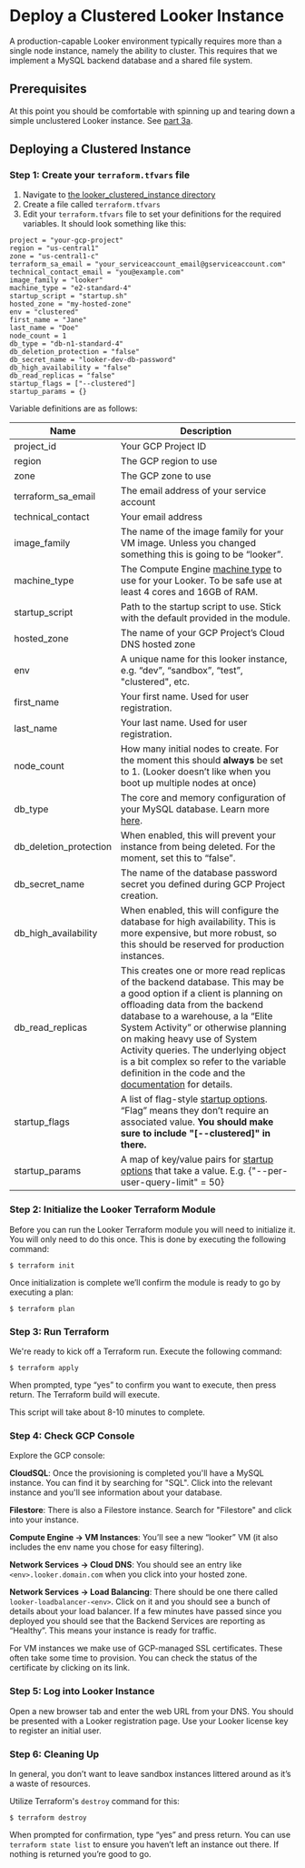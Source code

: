 # Deploy a Clustered Looker Instance

A production-capable Looker environment typically requires more than a single node instance, namely the ability to cluster. This requires that we implement a MySQL backend database and a shared file system.

## Prerequisites

At this point you should be comfortable with spinning up and tearing down a simple unclustered Looker instance. See [part 3a](./03a_deploy_unclustered_vm_instance.md).

## Deploying a Clustered Instance

### Step 1: Create your `terraform.tfvars` file

1. Navigate to [the looker_clustered_instance directory](/terraform/looker_clustered_instance)
2. Create a file called `terraform.tfvars`
3. Edit your `terraform.tfvars` file to set your definitions for the required variables. It should look something like this:

```
project = "your-gcp-project"
region = "us-central1"
zone = "us-central1-c"
terraform_sa_email = "your_serviceaccount_email@gserviceaccount.com"
technical_contact_email = "you@example.com"
image_family = "looker"
machine_type = "e2-standard-4"
startup_script = "startup.sh"
hosted_zone = "my-hosted-zone"
env = "clustered"
first_name = "Jane"
last_name = "Doe"
node_count = 1
db_type = "db-n1-standard-4"
db_deletion_protection = "false"
db_secret_name = "looker-dev-db-password"
db_high_availability = "false"
db_read_replicas = "false"
startup_flags = ["--clustered"]
startup_params = {}
```

Variable definitions are as follows:

| Name                   | Description                                                                                                                                                                                                                                                                                                                                                                                                                                                                                                               |
|------------------------|---------------------------------------------------------------------------------------------------------------------------------------------------------------------------------------------------------------------------------------------------------------------------------------------------------------------------------------------------------------------------------------------------------------------------------------------------------------------------------------------------------------------------|
| project_id             | Your GCP Project ID                                                                                                                                                                                                                                                                                                                                                                                                                                                                                                       |
| region                 | The GCP region to use                                                                                                                                                                                                                                                                                                                                                                                                                                                                                                     |
| zone                   | The GCP zone to use                                                                                                                                                                                                                                                                                                                                                                                                                                                                                                       |
| terraform_sa_email     | The email address of your service account                                                                                                                                                                                                                                                                                                                                                                                                                                                                                 |
| technical_contact      | Your email address                                                                                                                                                                                                                                                                                                                                                                                                                                                                                                        |
| image_family           | The name of the image family for your VM image. Unless you changed something this is going to be “looker”.                                                                                                                                                                                                                                                                                                                                                                                                                |
| machine_type           | The Compute Engine [machine type](https://cloud.google.com/compute/docs/machine-types) to use for your Looker. To be safe use at least 4 cores and 16GB of RAM.                                                                                                                                                                                                                                                                                                                                                           |
| startup_script         | Path to the startup script to use. Stick with the default provided in the module.                                                                                                                                                                                                                                                                                                                                                                                                                                         |
| hosted_zone            | The name of your GCP Project’s Cloud DNS hosted zone                                                                                                                                                                                                                                                                                                                                                                                                                                                                      |
| env                    | A unique name for this looker instance, e.g. “dev”, “sandbox”, “test”, "clustered", etc.                                                                                                                                                                                                                                                                                                                                                                                                                                  |
| first_name             | Your first name. Used for user registration.                                                                                                                                                                                                                                                                                                                                                                                                                                                                              |
| last_name              | Your last name. Used for user registration.                                                                                                                                                                                                                                                                                                                                                                                                                                                                               |
| node_count             | How many initial nodes to create. For the moment this should **always** be set to 1. (Looker doesn’t like when you boot up multiple nodes at once)                                                                                                                                                                                                                                                                                                                                                                        |
| db_type                | The core and memory configuration of your MySQL database. Learn more [here](https://cloud.google.com/sql/docs/mysql/instance-settings#machine-type-2ndgen).                                                                                                                                                                                                                                                                                                                                                               |
| db_deletion_protection | When enabled, this will prevent your instance from being deleted. For the moment, set this to “false”.                                                                                                                                                                                                                                                                                                                                                                                                                    |
| db_secret_name         | The name of the database password secret you defined during GCP Project creation.                                                                                                                                                                                                                                                                                                                                                                                                                                         |
| db_high_availability   | When enabled, this will configure the database for high availability. This is more expensive, but more robust, so this should be reserved for production instances.                                                                                                                                                                                                                                                                                                                                                       |
| db_read_replicas       | This creates one or more read replicas of the backend database. This may be a good option if a client is planning on offloading data from the backend database to a warehouse, a la “Elite System Activity” or otherwise planning on making heavy use of System Activity queries. The underlying object is a bit complex so refer to the variable definition in the code and the [documentation](https://registry.terraform.io/modules/GoogleCloudPlatform/sql-db/google/latest/submodules/mysql) for details.            |
| startup_flags          | A list of flag-style [startup options](https://docs.looker.com/setup-and-management/on-prem-install/looker-startup-options). “Flag” means they don’t require an associated value. **You should make sure to include "[\-\-clustered]" in there.**
| startup_params         | A map of key/value pairs for [startup options](https://docs.looker.com/setup-and-management/on-prem-install/looker-startup-options) that take a value. E.g. {"\-\-per-user-query-limit" = 50}                                                                                                                                                                                                                                                                                                                             |

### Step 2: Initialize the Looker Terraform Module

Before you can run the Looker Terraform module you will need to initialize it. You will only need to do this once. This is done by executing the following command:

```
$ terraform init
```

Once initialization is complete we’ll confirm the module is ready to go by executing a plan:

```
$ terraform plan
```

### Step 3: Run Terraform

We're ready to kick off a Terraform run. Execute the following command:

```
$ terraform apply
```

When prompted, type “yes” to confirm you want to execute, then press return. The Terraform build will execute.

This script will take about 8-10 minutes to complete.

### Step 4: Check GCP Console

Explore the GCP console:

**CloudSQL**: Once the provisioning is completed you'll have a MySQL instance. You can find it by searching for "SQL". Click into the relevant instance and you'll see information about your database.

**Filestore**: There is also a Filestore instance. Search for "Filestore" and click into your instance.

**Compute Engine -> VM Instances**: You’ll see a new “looker” VM (it also includes the env name you chose for easy filtering).

**Network Services -> Cloud DNS**: You should see an entry like `<env>.looker.domain.com` when you click into your hosted zone.

**Network Services -> Load Balancing**: There should be one there called `looker-loadbalancer-<env>`. Click on it and you should see a bunch of details about your load balancer. If a few minutes have passed since you deployed you should see that the Backend Services are reporting as “Healthy”. This means your instance is ready for traffic.

For VM instances we make use of GCP-managed SSL certificates. These often take some time to provision. You can check the status of the certificate by clicking on its link.

### Step 5: Log into Looker Instance

Open a new browser tab and enter the web URL from your DNS. You should be presented with a Looker registration page. Use your Looker license key to register an initial user.

### Step 6: Cleaning Up

In general, you don’t want to leave sandbox instances littered around as it’s a waste of resources.

Utilize Terraform's `destroy` command for this:
```
$ terraform destroy
```
When prompted for confirmation, type “yes” and press return. You can use `terraform state list` to ensure you haven’t left an instance out there. If nothing is returned you’re good to go.
